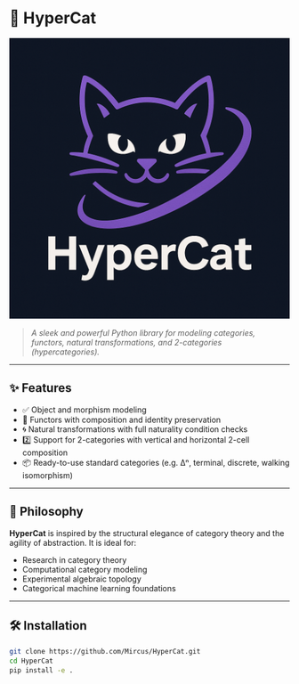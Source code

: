 # 🐾 HyperCat

![HyperCat Logo](./HyperCat_logo.png)

> *A sleek and powerful Python library for modeling categories, functors, natural transformations, and 2-categories (hypercategories).*

---

## ✨ Features

- ✅ Object and morphism modeling
- 🔁 Functors with composition and identity preservation
- 🌀 Natural transformations with full naturality condition checks
- 2️⃣ Support for 2-categories with vertical and horizontal 2-cell composition
- 📦 Ready-to-use standard categories (e.g. Δⁿ, terminal, discrete, walking isomorphism)

---

## 🧠 Philosophy

**HyperCat** is inspired by the structural elegance of category theory and the agility of abstraction. It is ideal for:
- Research in category theory
- Computational category modeling
- Experimental algebraic topology
- Categorical machine learning foundations

---

## 🛠️ Installation

```bash
git clone https://github.com/Mircus/HyperCat.git
cd HyperCat
pip install -e .
